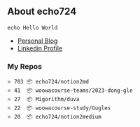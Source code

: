 ## About echo724

<pre><code>echo Hello World</code></pre>

- [Personal Blog](https://medium.com/@echo724)
- [Linkedin Profile](https://www.linkedin.com/in/echo724)

### My Repos
```
⭐️ 703 📦 echo724/notion2md
⭐️ 41  📦 woowacourse-teams/2023-dong-gle
⭐️ 27  📦 Migorithm/duva
⭐️ 22  📦 woowacourse-study/Gugles
⭐️ 20  📦 echo724/notion2medium
```
